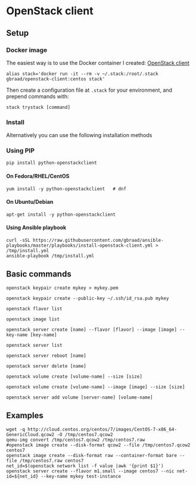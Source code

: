 # OpenStack client



## Setup 


### Docker image
The easiest way is to use the Docker container I created: [OpenStack client](https://github.com/gbraad/docker-openstack-client)

```
alias stack='docker run -it --rm -v ~/.stack:/root/.stack gbraad/openstack-client:centos stack'
```

Then create a configuration file at `.stack` for your environment, and prepend commands with:


```
stack trystack [command]
```


### Install
Alternatively you can use the following installation methods


### Using PIP
```
pip install python-openstackclient
```


#### On Fedora/RHEL/CentOS
```
yum install -y python-openstackclient   # dnf
```


#### On Ubuntu/Debian
```
apt-get install -y python-openstackclient
```


#### Using Ansible playbook
```
curl -sSL https://raw.githubusercontent.com/gbraad/ansible-playbooks/master/playbooks/install-openstack-client.yml > /tmp/install.yml
ansible-playbook /tmp/install.yml
```


## Basic commands

```
openstack keypair create mykey > mykey.pem
```

```
openstack keypair create --public-key ~/.ssh/id_rsa.pub mykey
```

```
openstack flavor list
```

```
openstack image list
```

```
openstack server create [name] --flavor [flavor] --image [image] --key-name [key-name]
```

```
openstack server list
```

```
openstack server reboot [name]
```

```
openstack server delete [name]
```

```
openstack volume create [volume-name] --size [size]
```

```
openstack volume create [volume-name] --image [image] --size [size]
```

```
openstack server add volume [server-name] [volume-name]
```


## Examples
```
wget -q http://cloud.centos.org/centos/7/images/CentOS-7-x86_64-GenericCloud.qcow2 -O /tmp/centos7.qcow2
qemu-img convert /tmp/centos7.qcow2 /tmp/centos7.raw
#openstack image create --disk-format qcow2 --file /tmp/centos7.qcow2 centos7
openstack image create --disk-format raw --container-format bare --file /tmp/centos7.raw centos7
net_id=$(openstack network list -f value |awk '{print $1}')
openstack server create --flavor m1.small --image centos7 --nic net-id=${net_id} --key-name mykey test-instance
```
